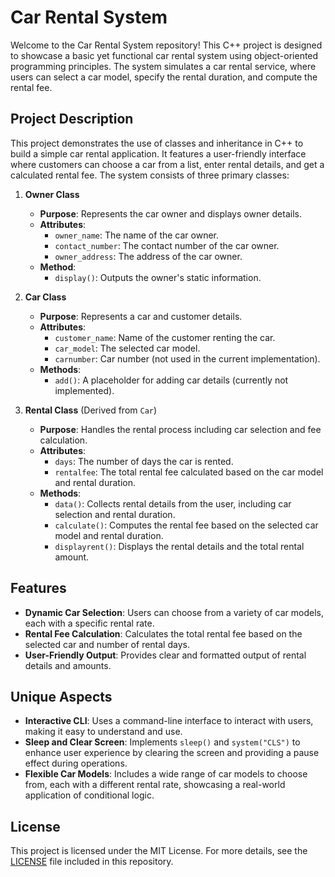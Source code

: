 
# Car Rental System

Welcome to the Car Rental System repository! This C++ project is designed to showcase a basic yet functional car rental system using object-oriented programming principles. The system simulates a car rental service, where users can select a car model, specify the rental duration, and compute the rental fee.

## Project Description

This project demonstrates the use of classes and inheritance in C++ to build a simple car rental application. It features a user-friendly interface where customers can choose a car from a list, enter rental details, and get a calculated rental fee. The system consists of three primary classes:

1. **Owner Class**
   - **Purpose**: Represents the car owner and displays owner details.
   - **Attributes**:
     - `owner_name`: The name of the car owner.
     - `contact_number`: The contact number of the car owner.
     - `owner_address`: The address of the car owner.
   - **Method**:
     - `display()`: Outputs the owner's static information.

2. **Car Class**
   - **Purpose**: Represents a car and customer details.
   - **Attributes**:
     - `customer_name`: Name of the customer renting the car.
     - `car_model`: The selected car model.
     - `carnumber`: Car number (not used in the current implementation).
   - **Methods**:
     - `add()`: A placeholder for adding car details (currently not implemented).

3. **Rental Class** (Derived from `Car`)
   - **Purpose**: Handles the rental process including car selection and fee calculation.
   - **Attributes**:
     - `days`: The number of days the car is rented.
     - `rentalfee`: The total rental fee calculated based on the car model and rental duration.
   - **Methods**:
     - `data()`: Collects rental details from the user, including car selection and rental duration.
     - `calculate()`: Computes the rental fee based on the selected car model and rental duration.
     - `displayrent()`: Displays the rental details and the total rental amount.

## Features

- **Dynamic Car Selection**: Users can choose from a variety of car models, each with a specific rental rate.
- **Rental Fee Calculation**: Calculates the total rental fee based on the selected car and number of rental days.
- **User-Friendly Output**: Provides clear and formatted output of rental details and amounts.

## Unique Aspects

- **Interactive CLI**: Uses a command-line interface to interact with users, making it easy to understand and use.
- **Sleep and Clear Screen**: Implements `sleep()` and `system("CLS")` to enhance user experience by clearing the screen and providing a pause effect during operations.
- **Flexible Car Models**: Includes a wide range of car models to choose from, each with a different rental rate, showcasing a real-world application of conditional logic.

## License

This project is licensed under the MIT License. For more details, see the [LICENSE](LICENSE) file included in this repository.
